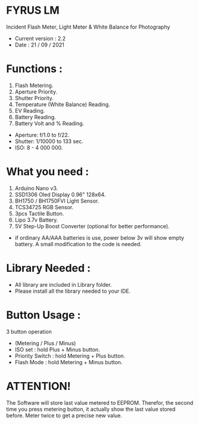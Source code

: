 # FYRUS LM
Incident Flash Meter, Light Meter & White Balance for Photography

- Current version : 2.2
- Date : 21 / 09 / 2021


# Functions :

1. Flash Metering.
2. Aperture Priority.
3. Shutter Priority.
4. Temperature (White Balance) Reading.
5. EV Reading.
6. Battery Reading.
7. Battery Volt and % Reading.

- Aperture: f/1.0 to f/22.
- Shutter: 1/10000 to 133 sec.
- ISO: 8 - 4 000 000.



# What you need :

1. Arduino Nano v3.
2. SSD1306 Oled Display 0.96" 128x64.
3. BH1750 / BH1750FVI Light Sensor.
4. TCS34725 RGB Sensor.
5. 3pcs Tactile Button.
6. Lipo 3.7v Battery.
7. 5V Step-Up Boost Converter (optional for better performance).

* if ordinary AA/AAA batteries is use, power below 3v will show empty battery. A small modification to the code is needed.


# Library Needed :

- All library are included in Library folder.
- Please install all the library needed to your IDE.

# Button Usage :

3 button operation
- (Metering / Plus / Minus)
- ISO set : hold Plus + Minus button.
- Priority Switch : hold Metering + Plus button.
- Flash Mode : hold Metering + Minus button.


# ATTENTION!
The Software will store last value metered to EEPROM. Therefor, the second time you press metering button, it actually show the last value stored before. Meter twice to get a precise new value.

